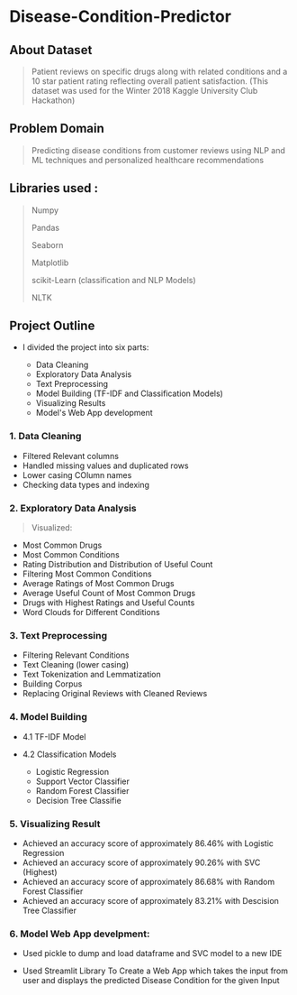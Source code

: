 # Disease-Condition-Predictor
## About Dataset
> Patient reviews on specific drugs along with related conditions and a 10 star patient rating reflecting overall patient satisfaction. (This dataset was used for the Winter 2018 Kaggle University Club Hackathon)

## Problem Domain
> Predicting disease conditions from customer reviews using NLP and ML techniques and personalized healthcare recommendations

## Libraries used :
>
> Numpy
>
>   Pandas
>
>   Seaborn
>
>  Matplotlib
>
> scikit-Learn (classification and NLP Models)
>
>  NLTK

## Project Outline

* I divided the project into  six parts:

  - Data Cleaning
  - Exploratory Data Analysis
  - Text Preprocessing
  - Model Building (TF-IDF and Classification Models)
  - Visualizing Results
  - Model's Web App development
 
### 1. Data Cleaning
  - Filtered Relevant columns
  - Handled missing values and duplicated rows
  - Lower casing COlumn names
  - Checking data types and indexing

### 2. Exploratory Data Analysis
  > Visualized:

  - Most Common Drugs
  - Most Common Conditions
  - Rating Distribution and Distribution of Useful Count
  - Filtering Most Common Conditions
  - Average Ratings of Most Common Drugs
  - Average Useful Count of Most Common Drugs
  - Drugs with Highest Ratings and Useful Counts
  - Word Clouds for Different Conditions


 ### 3. Text Preprocessing
  - Filtering Relevant Conditions
  - Text Cleaning (lower casing)
  - Text Tokenization and Lemmatization
  - Building Corpus
  - Replacing Original Reviews with Cleaned Reviews


 ### 4. Model Building
  - 4.1 TF-IDF Model
  - 4.2 Classification Models


     * Logistic Regression
     * Support Vector Classifier
     * Random Forest Classifier
     * Decision Tree Classifie
   
 ### 5. Visualizing Result
  - Achieved an accuracy score of approximately 86.46% with Logistic Regression
  - Achieved an accuracy score of approximately 90.26% with SVC (Highest)
  - Achieved an accuracy score of approximately 86.68% with Random Forest Classifier
  - Achieved an accuracy score of approximately 83.21% with Descision Tree Classifier


### 6. Model Web App develpment:

* Used pickle to dump and load dataframe and SVC model to a new IDE

* Used Streamlit Library To Create a Web App which takes the input from user and displays the predicted Disease Condition for the given Input




